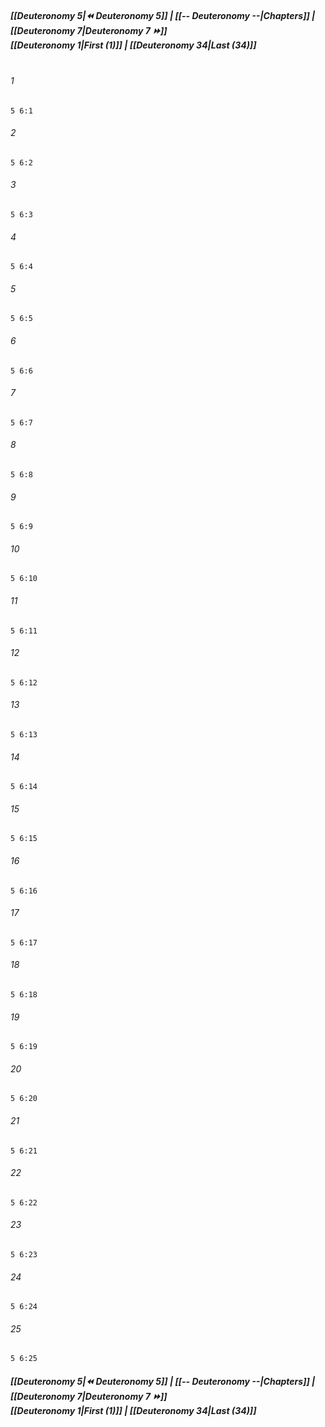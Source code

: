 
##### **[[Deuteronomy 5|⏪ Deuteronomy 5]] | [[-- Deuteronomy --|Chapters]] | [[Deuteronomy 7|Deuteronomy 7 ⏩]]**<br>**[[Deuteronomy 1|First (1)]] | [[Deuteronomy 34|Last (34)]]**<br><br>

###### 1
``` verse
5 6:1
```
###### 2
``` verse
5 6:2
```
###### 3
``` verse
5 6:3
```
###### 4
``` verse
5 6:4
```
###### 5
``` verse
5 6:5
```
###### 6
``` verse
5 6:6
```
###### 7
``` verse
5 6:7
```
###### 8
``` verse
5 6:8
```
###### 9
``` verse
5 6:9
```
###### 10
``` verse
5 6:10
```
###### 11
``` verse
5 6:11
```
###### 12
``` verse
5 6:12
```
###### 13
``` verse
5 6:13
```
###### 14
``` verse
5 6:14
```
###### 15
``` verse
5 6:15
```
###### 16
``` verse
5 6:16
```
###### 17
``` verse
5 6:17
```
###### 18
``` verse
5 6:18
```
###### 19
``` verse
5 6:19
```
###### 20
``` verse
5 6:20
```
###### 21
``` verse
5 6:21
```
###### 22
``` verse
5 6:22
```
###### 23
``` verse
5 6:23
```
###### 24
``` verse
5 6:24
```
###### 25
``` verse
5 6:25
```

##### **[[Deuteronomy 5|⏪ Deuteronomy 5]] | [[-- Deuteronomy --|Chapters]] | [[Deuteronomy 7|Deuteronomy 7 ⏩]]**<br>**[[Deuteronomy 1|First (1)]] | [[Deuteronomy 34|Last (34)]]**
